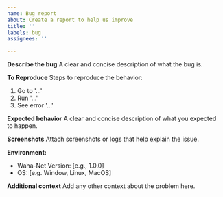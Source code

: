```yaml
---
name: Bug report
about: Create a report to help us improve
title: ''
labels: bug
assignees: ''

---
```


**Describe the bug**
A clear and concise description of what the bug is.

**To Reproduce**
Steps to reproduce the behavior:
1. Go to '...'
2. Run '...'
3. See error '...'

**Expected behavior**
A clear and concise description of what you expected to happen.

**Screenshots**
Attach screenshots or logs that help explain the issue.

**Environment:**
 - Waha-Net Version: [e.g., 1.0.0]
 - OS: [e.g. Window, Linux, MacOS]

**Additional context**
Add any other context about the problem here.
